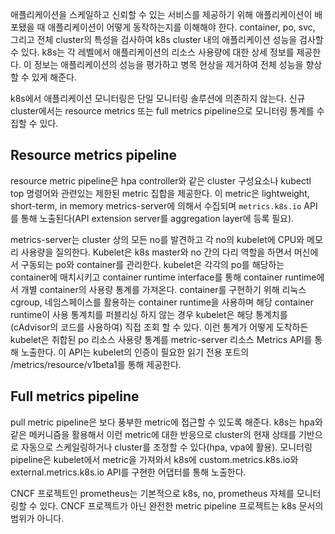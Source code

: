애플리케이션을 스케일하고 신뢰할 수 있는 서비스를 제공하기 위해 애플리케이션이 배포됐을 때 애플리케이션이 어떻게 동작하는지를 이해해야 한다. container, po, svc, 그리고 전체 cluster의 특성을 검사하여 k8s cluster 내의 애플리케이션 성능을 검사할 수 있다. k8s는 각 레벨에서 애플리케이션의 리소스 사용량에 대한 상세 정보를 제공한다. 이 정보는 애플리케이션의 성능을 평가하고 병목 현상을 제거하여 전체 성능을 향상할 수 있게 해준다.

k8s에서 애플리케이션 모니터링은 단일 모니터링 솔루션에 의존하지 않는다. 신규 cluster에서는 resource metrics 또는 full metrics pipeline으로 모니터링 통계를 수집할 수 있다.

## Resource metrics pipeline
resource metric pipeline은 hpa controller와 같은 cluster 구성요소나 kubectl top 명령어와 관련있는 제한된 metric 집합을 제공한다. 이 metric은 lightweight, short-term, in memory metrics-server에 의해서 수집되며 `metrics.k8s.io` API를 통해 노출된다(API extension server를 aggregation layer에 등록 필요).

metrics-server는 cluster 상의 모든 no를 발견하고 각 no의 kubelet에 CPU와 메모리 사용량을 질의한다. Kubelet은 k8s master와 no 간의 다리 역할을 하면서 머신에서 구동되는 po와 container를 관리한다. kubelet은 각각의 po를 해당하는 container에 매치시키고 container runtime interface를 통해 container runtime에서 개별 container의 사용량 통계를 가져온다. container를 구현하기 위해 리눅스 cgroup, 네임스페이스를 활용하는 container runtime을 사용하며 해당 container runtime이 사용 통계치를 퍼블리싱 하지 않는 경우 kubelet은 해당 통계치를 (cAdvisor의 코드를 사용하여) 직접 조회 할 수 있다. 이런 통계가 어떻게 도착하든 kubelet은 취합된 po 리소스 사용량 통계를 metric-server 리소스 Metrics API를 통해 노출한다. 이 API는 kubelet의 인증이 필요한 읽기 전용 포트의 /metrics/resource/v1beta1를 통해 제공한다.

## Full metrics pipeline
pull metric pipeline은 보다 풍부한 metric에 접근할 수 있도록 해준다. k8s는 hpa와 같은 메커니즘을 활용해서 이런 metric에 대한 반응으로 cluster의 현재 상태를 기반으로 자동으로 스케일링하거나 cluster를 조정할 수 있다(hpa, vpa에 활용). 모니터링 pipeline은 kubelet에서 metric을 가져와서 k8s에 custom.metrics.k8s.io와 external.metrics.k8s.io API를 구현한 어댑터를 통해 노출한다.

CNCF 프로젝트인 prometheus는 기본적으로 k8s, no, prometheus 자체를 모니터링할 수 있다. CNCF 프로젝트가 아닌 완전한 metric pipeline 프로젝트는 k8s 문서의 범위가 아니다.